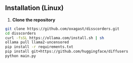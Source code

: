## Installation (Linux)

1. **Clone the repository**

```bash
git clone https://github.com/oxagast/disscorders.git
cd disscorders
curl -fsSL https://ollama.com/install.sh | sh
ollama pull llama2-uncensored
pip install -r requirements.txt
pip install git+https://github.com/huggingface/diffusers
python main.py
```
